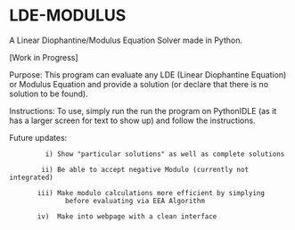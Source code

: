 # LDE-MODULUS
A Linear Diophantine/Modulus Equation Solver made in Python. 

[Work in Progress]

Purpose:
This program can evaluate any LDE (Linear Diophantine Equation)
or Modulus Equation and provide a solution (or declare that
there is no solution to be found). 

Instructions:
To use, simply run the run the program on PythonIDLE (as it has a larger 
screen for text to show up) and follow the instructions.

Future updates:
             
             i) Show "particular solutions" as well as complete solutions
             
            ii) Be able to accept negative Modulo (currently not integrated)
             
           iii) Make modulo calculations more efficient by simplying
                  before evaluating via EEA Algorithm
                  
           iv)  Make into webpage with a clean interface

